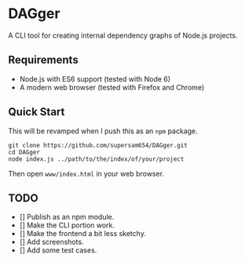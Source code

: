 # DAGger

A CLI tool for creating internal dependency graphs of Node.js projects.

## Requirements

* Node.js with ES6 support (tested with Node 6)
* A modern web browser (tested with Firefox and Chrome)

## Quick Start

This will be revamped when I push this as an `npm` package.

    git clone https://github.com/supersam654/DAGger.git
    cd DAGger
    node index.js ../path/to/the/index/of/your/project

Then open `www/index.html` in your web browser.

## TODO

- [] Publish as an npm module.
- [] Make the CLI portion work.
- [] Make the frontend a bit less sketchy.
- [] Add screenshots.
- [] Add some test cases.
